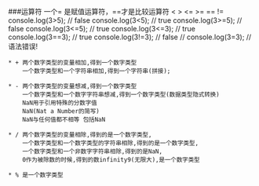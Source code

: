 ###运算符
		一个= 是赋值运算符，==才是比较运算符
		<  >   <=  >=   ==  !=
		console.log(3>5);  // false
		console.log(3<5);  // true
		console.log(3>=5);  // false
		console.log(3<=5);  // true
		console.log(3<=3);  // true
		console.log(3==3);  // true
		console.log(3!=3); // false
		// console.log(3=3); // 语法错误!

	* + 两个数字类型的变量相加,得到一个数字类型
		一个数字类型和一个字符串相加,得到一个字符串(拼接);

	* - 两个数字类型的变量想减,得到一个数字类型
		一个数字类型和一个数字字符串想减,得到一个数字类型(数据类型隐式转换)
		NaN用于引用特殊的分数字值
		NaN(Nat a Number的简写)
		NaN与任何值都不相等 包括NaN

	* / 两个数字类型的变量相除,得到的是一个数字类型,
		一个数字类型和一个数字类型的字符串相除,得到的是一个数字类型,
		一个数字类型和一个非数字字符串相除,得到的是NaN,
		0作为被除数的时候,得到的数infinity9(无限大),是一个数字类型

	* % 是一个数字类型